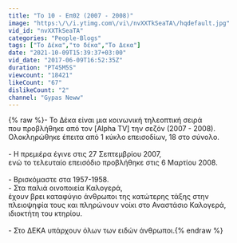 ```yaml
---
title: "Το 10 - Επ02 (2007 - 2008)"
image: "https:\/\/i.ytimg.com\/vi\/nvXXTkSeaTA\/hqdefault.jpg"
vid_id: "nvXXTkSeaTA"
categories: "People-Blogs"
tags: ["Το Δέκα","το δέκα","Το Δεκα"]
date: "2021-10-09T15:39:37+03:00"
vid_date: "2017-06-09T16:52:35Z"
duration: "PT45M5S"
viewcount: "18421"
likeCount: "67"
dislikeCount: "2"
channel: "Gypas Neww"
---
```

{% raw %}- Το Δέκα είναι μια κοινωνική τηλεοπτική σειρά <br />που προβλήθηκε από τον [Alpha TV] την σεζόν (2007 - 2008). <br />Ολοκληρώθηκε έπειτα από 1 κύκλο επεισοδίων, 18 στο σύνολο. <br /><br />- Η πρεμιέρα έγινε στις 27 Σεπτεμβρίου 2007, <br />ενώ το τελευταίο επεισόδιο προβλήθηκε στις 6 Μαρτίου 2008.<br /><br />- Βρισκόμαστε στα 1957-1958. <br />- Στα παλιά οινοποιεία Καλογερά, <br />έχουν βρει καταφύγιο άνθρωποι της κατώτερης τάξης στην<br />πλειοψηφία τους και πληρώνουν νοίκι στο Αναστάσιο Καλογερά, <br />ιδιοκτήτη του κτηρίου. <br /><br />- Στο ΔΕΚΑ υπάρχουν όλων των ειδών άνθρωποι.{% endraw %}
